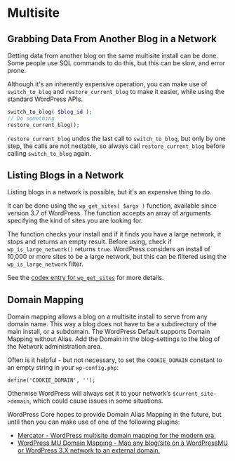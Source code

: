 # Multisite

## Grabbing Data From Another Blog in a Network

Getting data from another blog on the same multisite install can be done. Some people use SQL commands to do this, but this can be slow, and error prone.

Although it's an inherently expensive operation, you can make use of `switch_to_blog` and `restore_current_blog` to make it easier, while using the standard WordPress APIs.

```php
switch_to_blog( $blog_id );
// Do something
restore_current_blog();
```

`restore_current_blog` undos the last call to `switch_to_blog`, but only by one step, the calls are not nestable, so always call `restore_current_blog` before calling `switch_to_blog` again.

## Listing Blogs in a Network

Listing blogs in a network is possible, but it's an expensive thing to do.

It can be done using the `wp_get_sites( $args )` function, available since version 3.7 of WordPress. The function accepts an array of arguments specifying the kind of sites you are looking for.

The function checks your install and if it finds you have a large network, it stops and returns an empty result. Before using, check if `wp_is_large_network()` returns `true`. WordPress considers an install of 10,000 or more sites to be a large network, but this can be filtered using the `wp_is_large_network` filter.

See the [codex entry for `wp_get_sites`](http://codex.wordpress.org/Function_Reference/wp_get_sites) for more details.


## Domain Mapping

Domain mapping allows a blog on a multisite install to serve from any domain name. This way a blog does not have to be a subdirectory of the main install, or a subdomain. The WordPress Default supports Domain Mapping without Alias. Add the Domain in the blog-settings to the blog of the Network administration area.

Often is it helpful - but not necessary, to set the `COOKIE_DOMAIN` constant to an empty string in your `wp-config.php`:

 `define('COOKIE_DOMAIN', '');`

Otherwise WordPress will always set it to your network’s `$current_site->domain`, which could cause issues in some situations.

WordPress Core hopes to provide Domain Alias Mapping in the future, but until then you can make use of one of the following plugins:

 * [Mercator - WordPress multisite domain mapping for the modern era.](https://github.com/humanmade/Mercator)
 * [WordPress MU Domain Mapping - Map any blog/site on a WordPressMU or WordPress 3.X network to an external domain.](https://wordpress.org/plugins/wordpress-mu-domain-mapping/)
